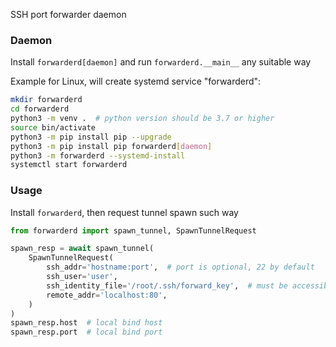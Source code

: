 SSH port forwarder daemon

### Daemon
Install `forwarderd[daemon]` and run `forwarderd.__main__` any suitable way

Example for Linux, will create systemd service "forwarderd":
```bash
mkdir forwarderd
cd forwarderd
python3 -m venv .  # python version should be 3.7 or higher
source bin/activate
python3 -m pip install pip --upgrade
python3 -m pip install pip forwarderd[daemon]
python3 -m forwarderd --systemd-install
systemctl start forwarderd
```

### Usage
Install `forwarderd`, then request tunnel spawn such way
```python
from forwarderd import spawn_tunnel, SpawnTunnelRequest

spawn_resp = await spawn_tunnel(
    SpawnTunnelRequest(
        ssh_addr='hostname:port',  # port is optional, 22 by default
        ssh_user='user',
        ssh_identity_file='/root/.ssh/forward_key',  # must be accessible for daemon
        remote_addr='localhost:80',
    )
)
spawn_resp.host  # local bind host
spawn_resp.port  # local bind port
```
